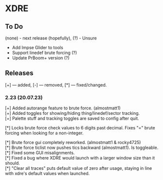 # XDRE

## To Do
(none) - next release (hopefully), (?) - Unsure

- Add Impse Glider to tools
- Support linedef brute forcing (?)
- Update PrBoom+ version (?)

## Releases
[+] — added, [-] — removed, [\*] — fixed/changed.

### 2.23 (20.07.23)
[+] Added autorange feature to brute force. (almostmatt1)  
[+] Added toggles for showing/hiding thing/linedef/sector tracking.  
[+] Palette stuff and tracking toggles are saved to config after quit.  

[\*] Locks brute force check values to 6 digits past decimal. Fixes "=" brute  
     forcing when looking for a non-integer.

[\*] Brute force gui completely reworked. (almostmatt1 & rocky4725)  
[\*] Brute force ticlist now pushes tics backward (almostmatt1). Is toggleable.  
[\*] Fixed some GUI misalignments.  
[\*] Fixed a bug where XDRE would launch with a larger window size than it should.  
[\*] "Clear all traces" puts default value of zero after usage, staying in  line  
      with xdre's default values when launched.  

